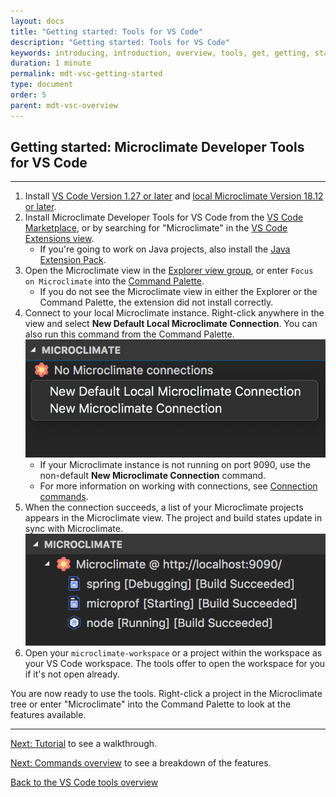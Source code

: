 ```yaml
---
layout: docs
title: "Getting started: Tools for VS Code"
description: "Getting started: Tools for VS Code"
keywords: introducing, introduction, overview, tools, get, getting, start, started, vscode, visual, studio, code
duration: 1 minute
permalink: mdt-vsc-getting-started
type: document
order: 5
parent: mdt-vsc-overview
---
```


## Getting started: Microclimate Developer Tools for VS Code

***

1. Install [VS Code Version 1.27 or later](https://code.visualstudio.com/download) and [local Microclimate Version 18.12 or later](https://microclimate-dev2ops.github.io/installlocally).
2. Install Microclimate Developer Tools for VS Code from the [VS Code Marketplace](https://marketplace.visualstudio.com/items?itemName=IBM.microclimate-tools), or by searching for "Microclimate" in the [VS Code Extensions view](https://code.visualstudio.com/docs/editor/extension-gallery#_browse-for-extensions).
    - If you're going to work on Java projects, also install the [Java Extension Pack](https://marketplace.visualstudio.com/items?itemName=vscjava.vscode-java-pack).
3. Open the Microclimate view in the [Explorer view group](https://code.visualstudio.com/docs/getstarted/userinterface), or enter `Focus on Microclimate` into the [Command Palette](https://code.visualstudio.com/docs/getstarted/userinterface#_command-palette).
    - If you do not see the Microclimate view in either the Explorer or the Command Palette, the extension did not install correctly.
4. Connect to your local Microclimate instance. Right-click anywhere in the view and select **New Default Local Microclimate Connection**. You can also run this command from the Command Palette. ![New connection context menu](dist/images/mdt-vsc/new-connection.png)<br>
    - If your Microclimate instance is not running on port 9090, use the non-default **New Microclimate Connection** command.
    - For more information on working with connections, see [Connection commands](mdt-vsc-commands-connection).
5. When the connection succeeds, a list of your Microclimate projects appears in the Microclimate view. The project and build states update in sync with Microclimate.<br>
![Microclimate tree](dist/images/mdt-vsc/mc-tree.png)
6. Open your `microclimate-workspace` or a project within the workspace as your VS Code workspace. The tools offer to open the workspace for you if it's not open already.

You are now ready to use the tools. Right-click a project in the Microclimate tree or enter "Microclimate" into the Command Palette to look at the features available.

***

[Next: Tutorial](mdt-vsc-tutorial) to see a walkthrough.

[Next: Commands overview](mdt-vsc-commands-overview) to see a breakdown of the features.

[Back to the VS Code tools overview](mdt-vsc-overview)